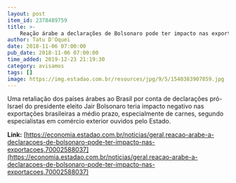 ```yaml
---
layout: post
item_id: 2378489759
title: >-
    Reação árabe a declarações de Bolsonaro pode ter impacto nas exportações
author: Tatu D'Oquei
date: 2018-11-06 07:00:00
pub_date: 2018-11-06 07:00:00
time_added: 2019-12-23 21:19:30
category: avisamos
tags: []
image: https://img.estadao.com.br/resources/jpg/9/5/1540383907859.jpg
---
```


Uma retaliação dos países árabes ao Brasil por conta de declarações pró-Israel do presidente eleito Jair Bolsonaro teria impacto negativo nas exportações brasileiras a médio prazo, especialmente de carnes, segundo especialistas em comércio exterior ouvidos pelo Estado.

**Link:** [https://economia.estadao.com.br/noticias/geral,reacao-arabe-a-declaracoes-de-bolsonaro-pode-ter-impacto-nas-exportacoes,70002588037](https://economia.estadao.com.br/noticias/geral,reacao-arabe-a-declaracoes-de-bolsonaro-pode-ter-impacto-nas-exportacoes,70002588037)

